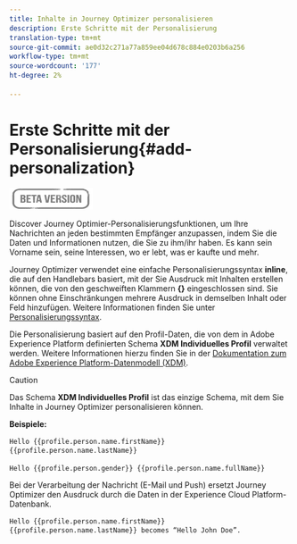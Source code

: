 ```yaml
---
title: Inhalte in Journey Optimizer personalisieren
description: Erste Schritte mit der Personalisierung
translation-type: tm+mt
source-git-commit: ae0d32c271a77a859ee04d678c884e0203b6a256
workflow-type: tm+mt
source-wordcount: '177'
ht-degree: 2%

---
```


# Erste Schritte mit der Personalisierung{#add-personalization}

![](../assets/do-not-localize/badge.png)

Discover Journey Optimier-Personalisierungsfunktionen, um Ihre Nachrichten an jeden bestimmten Empfänger anzupassen, indem Sie die Daten und Informationen nutzen, die Sie zu ihm/ihr haben. Es kann sein Vorname sein, seine Interessen, wo er lebt, was er kaufte und mehr.

Journey Optimizer verwendet eine einfache Personalisierungssyntax **inline**, die auf den Handlebars basiert, mit der Sie Ausdruck mit Inhalten erstellen können, die von den geschweiften Klammern **{}** eingeschlossen sind. Sie können ohne Einschränkungen mehrere Ausdruck in demselben Inhalt oder Feld hinzufügen. Weitere Informationen finden Sie unter [Personalisierungssyntax](personalization-syntax.md).

Die Personalisierung basiert auf den Profil-Daten, die von dem in Adobe Experience Platform definierten Schema **XDM Individuelles Profil** verwaltet werden. Weitere Informationen hierzu finden Sie in der [Dokumentation zum Adobe Experience Platform-Datenmodell (XDM)](https://experienceleague.adobe.com/docs/experience-platform/xdm/home.html).

>[!CAUTION]
>Das Schema **XDM Individuelles Profil** ist das einzige Schema, mit dem Sie Inhalte in Journey Optimizer personalisieren können.

**Beispiele:**

```
Hello {{profile.person.name.firstName}} {{profile.person.name.lastName}}

Hello {{profile.person.gender}} {{profile.person.name.fullName}}
```

Bei der Verarbeitung der Nachricht (E-Mail und Push) ersetzt Journey Optimizer den Ausdruck durch die Daten in der Experience Cloud Platform-Datenbank.

```
Hello {{profile.person.name.firstName}} {{profile.person.name.lastName}} becomes “Hello John Doe”.
```
